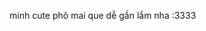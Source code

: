 minh cute phô mai que dễ gần lắm nha :3333

<!---
minh2407203/minh2407203 is a ✨ special ✨ repository because its `README.md` (this file) appears on your GitHub profile.
You can click the Preview link to take a look at your changes.
--->
